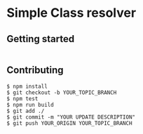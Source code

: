 # Simple Class resolver

## Getting started

```

```

## Contributing

```
$ npm install
$ git checkout -b YOUR_TOPIC_BRANCH
$ npm test
$ npm run build
$ git add ./
$ git commit -m "YOUR UPDATE DESCRIPTION"
$ git push YOUR_ORIGIN YOUR_TOPIC_BRANCH
```